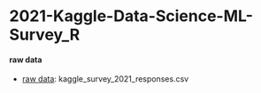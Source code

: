 # 2021-Kaggle-Data-Science-ML-Survey_R


#### raw data
* [raw data](https://www.kaggle.com/competitions/kaggle-survey-2021/data): kaggle_survey_2021_responses.csv
